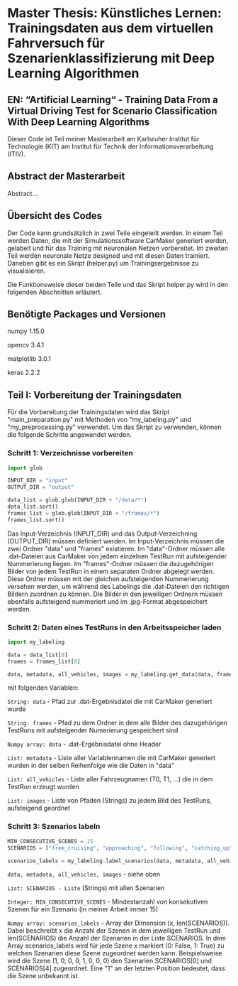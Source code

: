 # Master Thesis: Künstliches Lernen: Trainingsdaten aus dem virtuellen Fahrversuch für Szenarienklassifizierung mit Deep Learning Algorithmen

## EN: “Artificial Learning“ - Training Data From a Virtual Driving Test for Scenario Classification With Deep Learning Algorithms

Dieser Code ist Teil meiner Masterarbeit am Karlsruher Institut für Technologie (KIT) am Institut für Technik der 
Informationsverarbeitung (ITIV).

## Abstract der Masterarbeit

Abstract...

## Übersicht des Codes

Der Code kann grundsätzlich in zwei Teile eingeteilt werden. In einem Teil werden Daten, die mit der Simulationssoftware 
CarMaker generiert werden, gelabelt und für das Training mit neuronalen Netzen vorbereitet. Im zweiten Teil werden
neuronale Netze designed und mit diesen Daten trainiert. Daneben gibt es ein Skript (helper.py) um Trainingsergebnisse
zu visualisieren.

Die Funktionsweise dieser beiden Teile und das Skript helper.py wird in den folgenden Abschnitten erläutert.

## Benötigte Packages und Versionen

numpy 1.15.0

opencv 3.4.1

matplotlib 3.0.1

keras 2.2.2

## Teil I: Vorbereitung der Trainingsdaten

Für die Vorbereitung der Trainingsdaten wird das Skript "main_preparation.py" mit Methoden von "my_labeling.py" und 
"my_preprocessing.py" verwendet. Um das Skript zu verwenden, können die folgende Schritte angewendet werden.

### Schritt 1: Verzeichnisse vorbereiten

```python
import glob

INPUT_DIR = "input"
OUTPUT_DIR = "output"

data_list = glob.glob(INPUT_DIR + "/data/*")
data_list.sort()
frames_list = glob.glob(INPUT_DIR + "/frames/*")
frames_list.sort()
```

Das Input-Verzeichnis (INPUT_DIR) und das Output-Verzeichning (OUTPUT_DIR) müssen
definiert werden. Im Input-Verzeichnis müssen die zwei Ordner "data" und "frames" existieren. Im "data"-Ordner müssen 
alle .dat-Dateien aus CarMaker von jedem einzelnen TestRun mit aufsteigender Nummerierung liegen. Im "frames"-Ordner 
müssen die dazugehörigen Bilder von jedem TestRun in einem separaten Ordner abgelegt werden. Diese Ordner müssen mit der 
gleichen aufsteigenden Nummerierung versehen werden, um während des Labelings die .dat-Dateien den richtigen Bildern 
zuordnen zu können. Die Bilder in den jeweiligen Ordnern müssen ebenfalls aufsteigend nummeriert und im .jpg-Format 
abgespeichert werden.

### Schritt 2: Daten eines TestRuns in den Arbeitsspeicher laden

```python
import my_labeling

data = data_list[0]
frames = frames_list[0]

data, metadata, all_vehicles, images = my_labeling.get_data(data, frames)
```

mit folgenden Variablen:

``String: data`` - Pfad zur .dat-Ergebnisdatei die mit CarMaker generiert wurde

``String: frames`` - Pfad zu dem Ordner in dem alle Bilder des dazugehörigen TestRuns mit aufsteigender Numerierung gespeichert sind

``Numpy array: data`` - .dat-Ergebnisdatei ohne Header

``List: metadata`` - Liste aller Variablennamen die mit CarMaker generiert wurden in der selben Reihenfolge wie die Daten in "data"

``List: all_vehicles`` - Liste aller Fahrzeugnamen (T0, T1, ...) die in dem TestRun erzeugt wurden

``List: images`` - Liste von Pfaden (Strings) zu jedem Bild des TestRuns, aufsteigend geordnet

### Schritt 3: Szenarios labeln

```python
MIN_CONSECUTIVE_SCENES = 15
SCENARIOS = ["free_cruising", "approaching", "following", "catching_up", "overtaking", "lane_change_left", "lane_change_right", "unknown"]

scenarios_labels = my_labeling.label_scenarios(data, metadata, all_vehicles, images, SCENARIOS, MIN_CONSECUTIVE_SCENES)
```

``data, metadata, all_vehicles, images`` - siehe oben

``List: SCENARIOS - Liste`` (Strings) mit allen Szenarien

``Integer: MIN_CONSECUTIVE_SCENES`` - Mindestanzahl von konsekutiven Szenen für ein Szenario (in meiner Arbeit immer 15)

`Numpy array: scenarios_labels` - Array der Dimension (x, len(SCENARIOS)). Dabei beschreibt x die Anzahl der Szenen in 
dem jeweiligen TestRun und len(SCENARIOS) die Anzahl der Szenarien in der Liste SCENARIOS. In dem Array scenarios_labels 
wird für jede Szene x markiert (0: False, 1: True) zu welchen Szenarien diese Szene zugeordnet werden kann. 
Beispielsweise wird die Szene (1, 0, 0, 0, 1, 0, 0, 0) den Szenarien SCENARIOS[0] und SCENARIOS[4] zugeordnet. Eine "1" 
an der letzten Position bedeutet, dass die Szene unbekannt ist.

